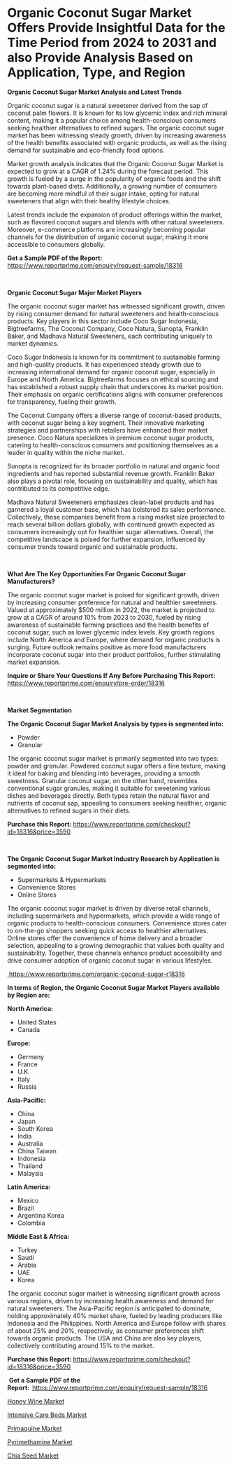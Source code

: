 <p><h1>Organic Coconut Sugar Market Offers Provide Insightful Data for the Time Period from 2024 to 2031 and also Provide Analysis Based on Application, Type, and Region</h1></p><p><strong>Organic Coconut Sugar Market Analysis and Latest Trends</strong></p>
<p><p>Organic coconut sugar is a natural sweetener derived from the sap of coconut palm flowers. It is known for its low glycemic index and rich mineral content, making it a popular choice among health-conscious consumers seeking healthier alternatives to refined sugars. The organic coconut sugar market has been witnessing steady growth, driven by increasing awareness of the health benefits associated with organic products, as well as the rising demand for sustainable and eco-friendly food options.</p><p>Market growth analysis indicates that the Organic Coconut Sugar Market is expected to grow at a CAGR of 1.24% during the forecast period. This growth is fueled by a surge in the popularity of organic foods and the shift towards plant-based diets. Additionally, a growing number of consumers are becoming more mindful of their sugar intake, opting for natural sweeteners that align with their healthy lifestyle choices.</p><p>Latest trends include the expansion of product offerings within the market, such as flavored coconut sugars and blends with other natural sweeteners. Moreover, e-commerce platforms are increasingly becoming popular channels for the distribution of organic coconut sugar, making it more accessible to consumers globally.</p></p>
<p><strong>Get a Sample PDF of the Report:&nbsp;</strong> <a href="https://www.reportprime.com/enquiry/request-sample/18316?utm_campaign=4&utm_medium=2&utm_source=Github&utm_content=ia&utm_term=21112024&utm_id=organic-coconut-sugar">https://www.reportprime.com/enquiry/request-sample/18316</a></p>
<p>&nbsp;</p>
<p><strong>Organic Coconut Sugar Major Market Players</strong></p>
<p><p>The organic coconut sugar market has witnessed significant growth, driven by rising consumer demand for natural sweeteners and health-conscious products. Key players in this sector include Coco Sugar Indonesia, Bigtreefarms, The Coconut Company, Coco Natura, Sunopta, Franklin Baker, and Madhava Natural Sweeteners, each contributing uniquely to market dynamics.</p><p>Coco Sugar Indonesia is known for its commitment to sustainable farming and high-quality products. It has experienced steady growth due to increasing international demand for organic coconut sugar, especially in Europe and North America. Bigtreefarms focuses on ethical sourcing and has established a robust supply chain that underscores its market position. Their emphasis on organic certifications aligns with consumer preferences for transparency, fueling their growth.</p><p>The Coconut Company offers a diverse range of coconut-based products, with coconut sugar being a key segment. Their innovative marketing strategies and partnerships with retailers have enhanced their market presence. Coco Natura specializes in premium coconut sugar products, catering to health-conscious consumers and positioning themselves as a leader in quality within the niche market.</p><p>Sunopta is recognized for its broader portfolio in natural and organic food ingredients and has reported substantial revenue growth. Franklin Baker also plays a pivotal role, focusing on sustainability and quality, which has contributed to its competitive edge.</p><p>Madhava Natural Sweeteners emphasizes clean-label products and has garnered a loyal customer base, which has bolstered its sales performance. Collectively, these companies benefit from a rising market size projected to reach several billion dollars globally, with continued growth expected as consumers increasingly opt for healthier sugar alternatives. Overall, the competitive landscape is poised for further expansion, influenced by consumer trends toward organic and sustainable products.</p></p>
<p>&nbsp;</p>
<p><strong>What Are The Key Opportunities For Organic Coconut Sugar Manufacturers?</strong></p>
<p><p>The organic coconut sugar market is poised for significant growth, driven by increasing consumer preference for natural and healthier sweeteners. Valued at approximately $500 million in 2022, the market is projected to grow at a CAGR of around 10% from 2023 to 2030, fueled by rising awareness of sustainable farming practices and the health benefits of coconut sugar, such as lower glycemic index levels. Key growth regions include North America and Europe, where demand for organic products is surging. Future outlook remains positive as more food manufacturers incorporate coconut sugar into their product portfolios, further stimulating market expansion.</p></p>
<p><strong>Inquire or Share Your Questions If Any Before Purchasing This Report:</strong> <a href="https://www.reportprime.com/enquiry/pre-order/18316?utm_campaign=4&utm_medium=2&utm_source=Github&utm_content=ia&utm_term=21112024&utm_id=organic-coconut-sugar">https://www.reportprime.com/enquiry/pre-order/18316</a></p>
<p>&nbsp;</p>
<p><strong>Market Segmentation</strong></p>
<p><strong>The Organic Coconut Sugar Market Analysis by types is segmented into:</strong></p>
<p><ul><li>Powder</li><li>Granular</li></ul></p>
<p><p>The organic coconut sugar market is primarily segmented into two types: powder and granular. Powdered coconut sugar offers a fine texture, making it ideal for baking and blending into beverages, providing a smooth sweetness. Granular coconut sugar, on the other hand, resembles conventional sugar granules, making it suitable for sweetening various dishes and beverages directly. Both types retain the natural flavor and nutrients of coconut sap, appealing to consumers seeking healthier, organic alternatives to refined sugars in their diets.</p></p>
<p><strong>Purchase this Report:&nbsp;</strong><a href="https://www.reportprime.com/checkout?id=18316&price=3590&utm_campaign=4&utm_medium=2&utm_source=Github&utm_content=ia&utm_term=21112024&utm_id=organic-coconut-sugar">https://www.reportprime.com/checkout?id=18316&price=3590</a></p>
<p>&nbsp;</p>
<p><strong>The Organic Coconut Sugar Market Industry Research by Application is segmented into:</strong></p>
<p><ul><li>Supermarkets & Hypermarkets</li><li>Convenience Stores</li><li>Online Stores</li></ul></p>
<p><p>The organic coconut sugar market is driven by diverse retail channels, including supermarkets and hypermarkets, which provide a wide range of organic products to health-conscious consumers. Convenience stores cater to on-the-go shoppers seeking quick access to healthier alternatives. Online stores offer the convenience of home delivery and a broader selection, appealing to a growing demographic that values both quality and sustainability. Together, these channels enhance product accessibility and drive consumer adoption of organic coconut sugar in various lifestyles.</p></p>
<p><a href="https://www.reportprime.com/organic-coconut-sugar-r18316?utm_campaign=4&utm_medium=2&utm_source=Github&utm_content=ia&utm_term=21112024&utm_id=organic-coconut-sugar">&nbsp;https://www.reportprime.com/organic-coconut-sugar-r18316</a></p>
<p><strong>In terms of Region, the Organic Coconut Sugar Market Players available by Region are:</strong></p>
<p>
    <p> <strong> North America: </strong>
        <ul>
            <li>United States</li>
            <li>Canada</li>
        </ul>
        </p> 
    <p> <strong> Europe: </strong>
        <ul>
            <li>Germany</li>
            <li>France</li>
            <li>U.K.</li>
            <li>Italy</li>
            <li>Russia</li>
        </ul>
        </p> 
    <p> <strong> Asia-Pacific: </strong>
        <ul>
            <li>China</li>
            <li>Japan</li>
            <li>South Korea</li>
            <li>India</li>
            <li>Australia</li>
            <li>China Taiwan</li>
            <li>Indonesia</li>
            <li>Thailand</li>
            <li>Malaysia</li>
        </ul>
        </p> 
    <p> <strong> Latin America: </strong>
        <ul>
            <li>Mexico</li>
            <li>Brazil</li>
            <li>Argentina Korea</li>
            <li>Colombia</li>
        </ul>
        </p> 
    <p> <strong> Middle East & Africa: </strong>
        <ul>
            <li>Turkey</li>
            <li>Saudi</li>
            <li>Arabia</li>
            <li>UAE</li>
            <li>Korea</li>
        </ul>
    </p>
    </p>
<p><p>The organic coconut sugar market is witnessing significant growth across various regions, driven by increasing health awareness and demand for natural sweeteners. The Asia-Pacific region is anticipated to dominate, holding approximately 40% market share, fueled by leading producers like Indonesia and the Philippines. North America and Europe follow with shares of about 25% and 20%, respectively, as consumer preferences shift towards organic products. The USA and China are also key players, collectively contributing around 15% to the market.</p></p>
<p><strong>Purchase this Report: </strong><a href="https://www.reportprime.com/checkout?id=18316&price=3590&utm_campaign=4&utm_medium=2&utm_source=Github&utm_content=ia&utm_term=21112024&utm_id=organic-coconut-sugar">https://www.reportprime.com/checkout?id=18316&price=3590</a></p>
<p>&nbsp;<strong>Get a Sample PDF of the Report:&nbsp;&nbsp;</strong><a href="https://www.reportprime.com/enquiry/request-sample/18316?utm_campaign=4&utm_medium=2&utm_source=Github&utm_content=ia&utm_term=21112024&utm_id=organic-coconut-sugar">https://www.reportprime.com/enquiry/request-sample/18316</a></p>
<p><strong></strong></p>
<p><p><a href="https://github.com/NarcisoFerry/Market-Research-Report-List-1/blob/main/honey-wine-market.md?utm_campaign=4&utm_medium=2&utm_source=Github&utm_content=ia&utm_term=21112024&utm_id=organic-coconut-sugar">Honey Wine Market</a></p><p><a href="https://www.linkedin.com/pulse/intensive-care-beds-market-navigating-challenges-unlocking-t1nwe?utm_campaign=4&utm_medium=2&utm_source=Github&utm_content=ia&utm_term=21112024&utm_id=organic-coconut-sugar">Intensive Care Beds Market</a></p><p><a href="https://issuu.com/reportprime-2/docs/primaquine-market-size-2030.pptx_d23d430dd3c258?utm_campaign=4&utm_medium=2&utm_source=Github&utm_content=ia&utm_term=21112024&utm_id=organic-coconut-sugar">Primaquine Market</a></p><p><a href="https://issuu.com/reportprime-2/docs/pyrimethamine-market-size-2030.pptx_02c40d0812ea54?utm_campaign=4&utm_medium=2&utm_source=Github&utm_content=ia&utm_term=21112024&utm_id=organic-coconut-sugar">Pyrimethamine Market</a></p><p><a href="https://github.com/FosterFahey91/Market-Research-Report-List-1/blob/main/chia-seed-market.md?utm_campaign=4&utm_medium=2&utm_source=Github&utm_content=ia&utm_term=21112024&utm_id=organic-coconut-sugar">Chia Seed Market</a></p></p>